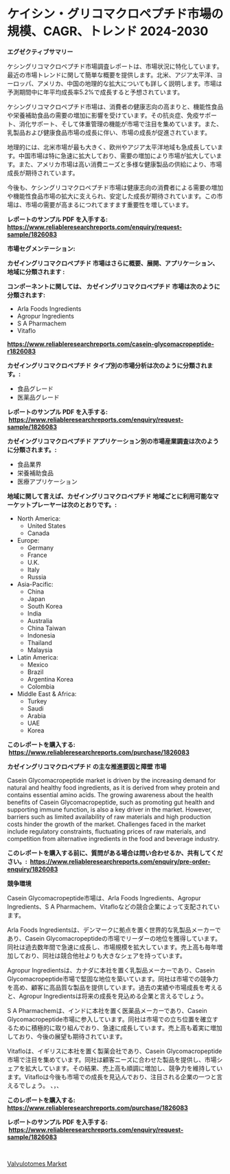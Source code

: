 <p><h1>ケイシン・グリコマクロペプチド市場の規模、CAGR、トレンド 2024-2030</h1></p><p><strong>エグゼクティブサマリー</strong></p>
<p><p>ケシングリコマクロペプチド市場調査レポートは、市場状況に特化しています。最近の市場トレンドに関して簡単な概要を提供します。北米、アジア太平洋、ヨーロッパ、アメリカ、中国の地理的な拡大についても詳しく説明します。市場は予測期間中に年平均成長率5.2%で成長すると予想されています。</p><p>ケシングリコマクロペプチド市場は、消費者の健康志向の高まりと、機能性食品や栄養補助食品の需要の増加に影響を受けています。その抗炎症、免疫サポート、消化サポート、そして体重管理の機能が市場で注目を集めています。また、乳製品および健康食品市場の成長に伴い、市場の成長が促進されています。</p><p>地理的には、北米市場が最も大きく、欧州やアジア太平洋地域も急成長しています。中国市場は特に急速に拡大しており、需要の増加により市場が拡大しています。また、アメリカ市場は高い消費ニーズと多様な健康製品の供給により、市場成長が期待されています。</p><p>今後も、ケシングリコマクロペプチド市場は健康志向の消費者による需要の増加や機能性食品市場の拡大に支えられ、安定した成長が期待されています。この市場は、市場の需要が高まるにつれてますます重要性を増しています。</p></p>
<p><strong>レポートのサンプル PDF を入手する: <a href="https://www.reliableresearchreports.com/enquiry/request-sample/1826083">https://www.reliableresearchreports.com/enquiry/request-sample/1826083</a></strong></p>
<p><strong>市場セグメンテーション:</strong></p>
<p><strong> カゼイングリコマクロペプチド 市場はさらに概要、展開、アプリケーション、地域に分類されます :</strong></p>
<p><strong>コンポーネントに関しては、 カゼイングリコマクロペプチド 市場は次のように分類されます: &nbsp;</strong></p>
<p><ul><li>Arla Foods Ingredients</li><li>Agropur Ingredients</li><li>S A Pharmachem</li><li>Vitaflo</li></ul></p>
<p><strong><a href="https://www.reliableresearchreports.com/casein-glycomacropeptide-r1826083">https://www.reliableresearchreports.com/casein-glycomacropeptide-r1826083</a></strong></p>
<p><strong> カゼイングリコマクロペプチド タイプ別の市場分析は次のように分類されます。:</strong></p>
<p><ul><li>食品グレード</li><li>医薬品グレード</li></ul></p>
<p><strong>レポートのサンプル PDF を入手する: &nbsp;<a href="https://www.reliableresearchreports.com/enquiry/request-sample/1826083">https://www.reliableresearchreports.com/enquiry/request-sample/1826083</a></strong></p>
<p><strong> カゼイングリコマクロペプチド アプリケーション別の市場産業調査は次のように分類されます。:</strong></p>
<p><ul><li>食品業界</li><li>栄養補助食品</li><li>医療アプリケーション</li></ul></p>
<p><strong>地域に関して言えば、カゼイングリコマクロペプチド 地域ごとに利用可能なマーケットプレーヤーは次のとおりです。:</strong></p>
<p><ul>
    <li>
        North America:
        <ul>
            <li>United States</li>
            <li>Canada</li>
        </ul>
    </li>
    <li>
        Europe:
        <ul>
            <li>Germany</li>
            <li>France</li>
            <li>U.K.</li>
            <li>Italy</li>
            <li>Russia</li>
        </ul>
    </li>
    <li>
        Asia-Pacific:
        <ul>
            <li>China</li>
            <li>Japan</li>
            <li>South Korea</li>
            <li>India</li>
            <li>Australia</li>
            <li>China Taiwan</li>
            <li>Indonesia</li>
            <li>Thailand</li>
            <li>Malaysia</li>
        </ul>
    </li>
    <li>
        Latin America:
        <ul>
            <li>Mexico</li>
            <li>Brazil</li>
            <li>Argentina Korea</li>
            <li>Colombia</li>
        </ul>
    </li>
    <li>
        Middle East & Africa:
        <ul>
            <li>Turkey</li>
            <li>Saudi</li>
            <li>Arabia</li>
            <li>UAE</li>
            <li>Korea</li>
        </ul>
    </li>
    </ul></p>
<p><strong>このレポートを購入する: &nbsp;<a href="https://www.reliableresearchreports.com/purchase/1826083">https://www.reliableresearchreports.com/purchase/1826083</a></strong></p>
<p><strong>カゼイングリコマクロペプチド の主な推進要因と障壁 市場</strong></p>
<p><p>Casein Glycomacropeptide market is driven by the increasing demand for natural and healthy food ingredients, as it is derived from whey protein and contains essential amino acids. The growing awareness about the health benefits of Casein Glycomacropeptide, such as promoting gut health and supporting immune function, is also a key driver in the market. However, barriers such as limited availability of raw materials and high production costs hinder the growth of the market. Challenges faced in the market include regulatory constraints, fluctuating prices of raw materials, and competition from alternative ingredients in the food and beverage industry.</p></p>
<p><strong>このレポートを購入する前に、質問がある場合は問い合わせるか、共有してください。:&nbsp; <a href="https://www.reliableresearchreports.com/enquiry/pre-order-enquiry/1826083">https://www.reliableresearchreports.com/enquiry/pre-order-enquiry/1826083</a></strong></p>
<p><strong>競争環境</strong></p>
<p><p>Casein Glycomacropeptide市場は、Arla Foods Ingredients、Agropur Ingredients、S A Pharmachem、Vitafloなどの競合企業によって支配されています。 </p><p>Arla Foods Ingredientsは、デンマークに拠点を置く世界的な乳製品メーカーであり、Casein Glycomacropeptideの市場でリーダーの地位を獲得しています。同社は過去数年間で急速に成長し、市場規模を拡大しています。売上高も毎年増加しており、同社は競合他社よりも大きなシェアを持っています。</p><p>Agropur Ingredientsは、カナダに本社を置く乳製品メーカーであり、Casein Glycomacropeptide市場で堅固な地位を築いています。同社は市場での競争力を高め、顧客に高品質な製品を提供しています。過去の実績や市場成長を考えると、Agropur Ingredientsは将来の成長を見込める企業と言えるでしょう。</p><p>S A Pharmachemは、インドに本社を置く医薬品メーカーであり、Casein Glycomacropeptide市場に参入しています。同社は市場での立ち位置を確立するために積極的に取り組んでおり、急速に成長しています。売上高も着実に増加しており、今後の展望も期待されています。</p><p>Vitafloは、イギリスに本社を置く製薬会社であり、Casein Glycomacropeptide市場で注目を集めています。同社は顧客ニーズに合わせた製品を提供し、市場シェアを拡大しています。その結果、売上高も順調に増加し、競争力を維持しています。Vitafloは今後も市場での成長を見込んでおり、注目される企業の一つと言えるでしょう。  、，、</p></p>
<p><strong>このレポートを購入する: &nbsp; <a href="https://www.reliableresearchreports.com/purchase/1826083">https://www.reliableresearchreports.com/purchase/1826083</a></strong></p>
<p><strong>レポートのサンプル PDF を入手する: &nbsp;<a href="https://www.reliableresearchreports.com/enquiry/request-sample/1826083">https://www.reliableresearchreports.com/enquiry/request-sample/1826083</a></strong><strong></strong></p>
<p>&nbsp;</p>
<p><p><a href="https://cedar-agate-3da.notion.site/Valvulotomes-Market-Research-Report-Its-History-and-Forecast-2024-to-2031-25b91f9ffdf04c15b1dcfdf543b0b84f">Valvulotomes Market</a></p></p>